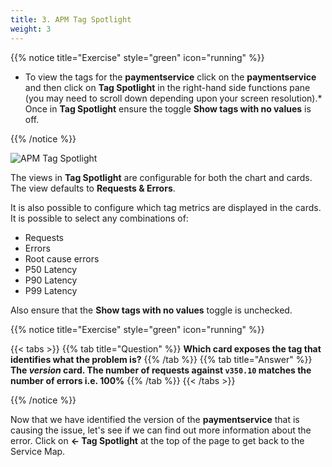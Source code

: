 ```yaml
---
title: 3. APM Tag Spotlight
weight: 3
---
```


{{% notice title="Exercise" style="green" icon="running" %}}

* To view the tags for the **paymentservice** click on the **paymentservice** and then click on **Tag Spotlight** in the right-hand side functions pane (you may need to scroll down depending upon your screen resolution).* Once in **Tag Spotlight** ensure the toggle **Show tags with no values** is off.

{{% /notice %}}

![APM Tag Spotlight](../images/apm-tag-spotlight.png)

The views in **Tag Spotlight** are configurable for both the chart and cards. The view defaults to **Requests & Errors**.

It is also possible to configure which tag metrics are displayed in the cards. It is possible to select any combinations of:

* Requests
* Errors
* Root cause errors
* P50 Latency
* P90 Latency
* P99 Latency

Also ensure that the **Show tags with no values** toggle is unchecked.

{{% notice title="Exercise" style="green" icon="running" %}}

{{< tabs >}}
{{% tab title="Question" %}}
**Which card exposes the tag that identifies what the problem is?**
{{% /tab %}}
{{% tab title="Answer" %}}
**The *version* card. The number of requests against `v350.10` matches the number of errors i.e. 100%**
{{% /tab %}}
{{< /tabs >}}

{{% /notice %}}

Now that we have identified the version of the **paymentservice** that is causing the issue, let's see if we can find out more information about the error. Click on **← Tag Spotlight** at the top of the page to get back to the Service Map.
